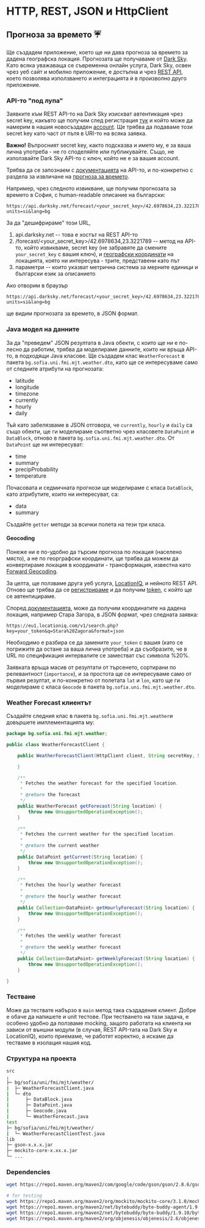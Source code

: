 # HTTP, REST, JSON и HttpClient

## Прогноза за времето :umbrella:

Ще създадем приложение, което ще ни дава прогноза за времето за дадена географска локация. Прогнозата ще получаваме от [Dark Sky](https://darksky.net/). Като всяка уважаваща се съвременна онлайн услуга, Dark Sky, освен чрез уеб сайт и мобилно приложение, е достъпна и чрез [REST API](https://darksky.net/dev/docs), което позволява използването и интеграцията ѝ в произволно друго приложение.

### API-то "под лупа"

Заявките към REST API-то на Dark Sky изискват автентикация чрез secret key, какъвто ще получим след регистрация [тук](https://darksky.net/dev/register) и който може да намерим в нашия новосъздаден [account](https://darksky.net/dev/account). Ще трябва да подаваме този secret key като част от пътя в URI-то на всяка заявка.

**Важно!** Въпросният secret key, както подсказва и името му, е за ваша лична употреба - не го споделяйте или публикувайте. Също, не използвайте Dark Sky API-то с ключ, който не е за вашия account.

Трябва да се запознаем с [документацията](https://darksky.net/dev/docs) на API-то, и по-конкретно с раздела за извличане на [прогноза за времето](https://darksky.net/dev/docs#forecast-request).

Например, чрез следното извикване, ще получим прогнозата за времето в София, с human-readable описание на български:

```
https://api.darksky.net/forecast/<your_secret_key>/42.6978634,23.3221789?units=si&lang=bg
```

За да "дешифрираме" този URL,

1. api.darksky.net -- това е хостът на REST API-то
2. /forecast/<your_secret_key>/42.6978634,23.3221789 -- метод на API-то, който извикваме, secret key (не забравяте да смените `your_secret_key` с вашия ключ), и [географски координати](https://en.wikipedia.org/wiki/Geographic_coordinate_system) на локацията, която ни интересува - трите, представени като път
3. параметри -- които указват метрична система за мерните единици и български език за описанието

Ако отворим в браузър

```
https://api.darksky.net/forecast/<your_secret_key>/42.6978634,23.3221789?units=si&lang=bg
```

ще видим прогнозата за времето, в JSON формат.

### Java модел на данните

За да "преведем" JSON резултата в Java обекти, с които ще ни е по-лесно да работим, трябва да моделираме данните, които ни връща API-то, в подходящи Java класове. Ще създадем клас `WeatherForecast` в пакета `bg.sofia.uni.fmi.mjt.weather.dto`, като ще се интересуваме само от следните атрибути на прогнозата:

  - latitude
  - longitude
  - timezone
  - currently
  - hourly
  - daily

Тъй като забелязваме в JSON отговора, че `currently`, `hourly` и `daily` са също обекти, ще ги моделираме съответно чрез класовете `DataPoint` и `DataBlock`, отново в пакета `bg.sofia.uni.fmi.mjt.weather.dto`. От `DataPoint` ще ни интересуват:

  - time
  - summary
  - precipProbability
  - temperature

Почасовата и седмичната прогнози ще моделираме с класа `DataBlock`, като атрибутите, които ни интересуват, са:

  - data
  - summary

Създайте `getter` методи за всички полета на тези три класа.

#### Geocoding

Понеже ни е по-удобно да търсим прогноза по локация (населено място), а не по георграфски координати, ще трябва да можем да конвертираме локация в координати - трансформация, известна като [Forward Geocoding](https://en.wikipedia.org/wiki/Geocoding).

За целта, ще ползваме друга уеб услуга, [LocationIQ](https://locationiq.com/), и нейното REST API. Отново ще трябва да се [регистрираме](https://locationiq.com/register) и да получим [token](https://my.locationiq.com/dashboard), с който ще се автентицираме.

Според [документацията](https://locationiq.com/docs#forward-geocoding), може да получим координатите на дадена локация, например Стара Загора, в JSON формат, чрез следната заявка:

```
https://eu1.locationiq.com/v1/search.php?key=your_token&q=Stara%20Zagora&format=json
```

Необходимо е разбира се да замените `your_token` с вашия (като се погрижите да остане за ваша лична употреба) и да съобразите, че в URL по спецификация интервалите се заместват със символа %20%.

Заявката връща масив от резултати от търсенето, сортирани по релевантност (`importance`), и за простота ще се интересуваме само от първия резултат, и по-конкретно от полетата `lat` и `lon`, като ще ги моделираме с класа `Geocode` в пакета `bg.sofia.uni.fmi.mjt.weather.dto`.

### Weather Forecast клиентът

Създайте следния клас в пакета `bg.sofia.uni.fmi.mjt.weather`и довършете имплементацията му:

```java
package bg.sofia.uni.fmi.mjt.weather;

public class WeatherForecastClient {

    public WeatherForecastClient(HttpClient client, String secretKey, String token) {

    }

    /**
     * Fetches the weather forecast for the specified location.
     * 
     * @return the forecast
     */
    public WeatherForecast getForecast(String location) {
        throw new UnsupportedOperationException();
    }

    /**
     * Fetches the current weather for the specified location.
     * 
     * @return the current weather
     */
    public DataPoint getCurrent(String location) {
        throw new UnsupportedOperationException();
    }

    /**
     * Fetches the hourly weather forecast
     * 
     * @return the hourly weather forecast
     */
    public Collection<DataPoint> getHourlyForecast(String location) {
        throw new UnsupportedOperationException();
    }

    /**
     * Fetches the weekly weather forecast
     * 
     * @return the weekly weather forecast
     */
    public Collection<DataPoint> getWeeklyForecast(String location) {
        throw new UnsupportedOperationException();
    }

}
```

### Тестване

Може да тествате набързо в `main` метод така създадения клиент. Добре е обаче да напишете и unit тестове.
При тестването на тази задача, е особено удобно да ползваме mocking, защото работата на клиента ни зависи от външни модули (в случая, REST API-тата на Dark Sky и LocationIQ), които приемаме, че работят коректно, а искаме да тестваме в изолация нашия код.

### Структура на проекта

```bash
src
╷
├─ bg/sofia/uni/fmi/mjt/weather/
|  ├─ WeatherForecastClient.java
|  └─ dto 
|      ├─ DataBlock.java
|      ├─ DataPoint.java
|      ├─ Geocode.java
|      └─ WeatherForecast.java
test
├─ bg/sofia/uni/fmi/mjt/weather/
|  └─ WeatherForecastClientTest.java
lib
├─ gson-x.x.x.jar
├─ mockito-core-x.xx.x.jar
└─ ...
```

### Dependencies

```bash
wget https://repo1.maven.org/maven2/com/google/code/gson/gson/2.8.6/gson-2.8.6.jar

# for testing
wget https://repo1.maven.org/maven2/org/mockito/mockito-core/3.1.0/mockito-core-3.1.0.jar
wget https://repo1.maven.org/maven2/net/bytebuddy/byte-buddy-agent/1.9.10/byte-buddy-agent-1.9.10.jar
wget https://repo1.maven.org/maven2/net/bytebuddy/byte-buddy/1.9.10/byte-buddy-1.9.10.jar
wget https://repo1.maven.org/maven2/org/objenesis/objenesis/2.6/objenesis-2.6.jar
```
